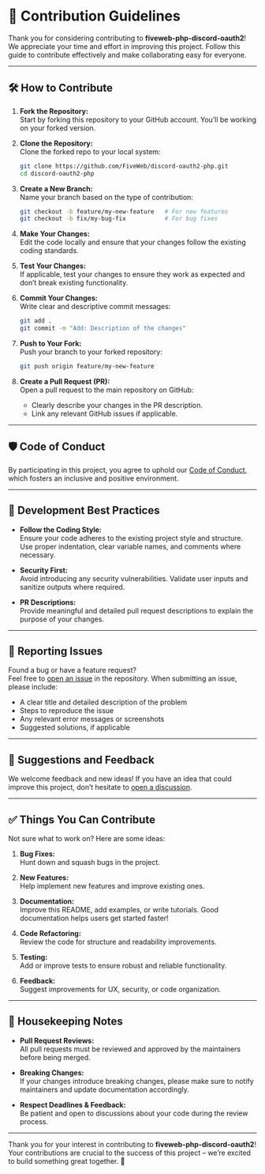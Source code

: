# 🤝 Contribution Guidelines

Thank you for considering contributing to **fiveweb-php-discord-oauth2**!  
We appreciate your time and effort in improving this project. Follow this guide to contribute effectively and make collaborating easy for everyone.

---

## 🛠 How to Contribute

1. **Fork the Repository:**  
   Start by forking this repository to your GitHub account. You’ll be working on your forked version.

2. **Clone the Repository:**  
   Clone the forked repo to your local system:
   ```bash
   git clone https://github.com/FiveWeb/discord-oauth2-php.git
   cd discord-oauth2-php
   ```

3. **Create a New Branch:**  
   Name your branch based on the type of contribution:
   ```bash
   git checkout -b feature/my-new-feature   # For new features
   git checkout -b fix/my-bug-fix           # For bug fixes
   ```

4. **Make Your Changes:**  
   Edit the code locally and ensure that your changes follow the existing coding standards.

5. **Test Your Changes:**  
   If applicable, test your changes to ensure they work as expected and don’t break existing functionality.

6. **Commit Your Changes:**  
   Write clear and descriptive commit messages:
   ```bash
   git add .
   git commit -m "Add: Description of the changes"
   ```

7. **Push to Your Fork:**  
   Push your branch to your forked repository:
   ```bash
   git push origin feature/my-new-feature
   ```

8. **Create a Pull Request (PR):**  
   Open a pull request to the main repository on GitHub:
    - Clearly describe your changes in the PR description.
    - Link any relevant GitHub issues if applicable.

---

## 🛡 Code of Conduct

By participating in this project, you agree to uphold our [Code of Conduct](CODE_OF_CONDUCT.md), which fosters an inclusive and positive environment.

---

## 🧰 Development Best Practices

- **Follow the Coding Style:**  
  Ensure your code adheres to the existing project style and structure.  
  Use proper indentation, clear variable names, and comments where necessary.

- **Security First:**  
  Avoid introducing any security vulnerabilities. Validate user inputs and sanitize outputs where required.

- **PR Descriptions:**  
  Provide meaningful and detailed pull request descriptions to explain the purpose of your changes.

---

## 🐛 Reporting Issues

Found a bug or have a feature request?  
Feel free to [open an issue](https://github.com/FiveWeb/discord-oauth2-php/issues) in the repository. When submitting an issue, please include:

- A clear title and detailed description of the problem
- Steps to reproduce the issue
- Any relevant error messages or screenshots
- Suggested solutions, if applicable

---

## 🌟 Suggestions and Feedback

We welcome feedback and new ideas! If you have an idea that could improve this project, don’t hesitate to [open a discussion](https://github.com/FiveWeb/discord-oauth2-php/discussions).

---

## ✅ Things You Can Contribute

Not sure what to work on? Here are some ideas:

1. **Bug Fixes:**  
   Hunt down and squash bugs in the project.

2. **New Features:**  
   Help implement new features and improve existing ones.

3. **Documentation:**  
   Improve this README, add examples, or write tutorials. Good documentation helps users get started faster!

4. **Code Refactoring:**  
   Review the code for structure and readability improvements.

5. **Testing:**  
   Add or improve tests to ensure robust and reliable functionality.

6. **Feedback:**  
   Suggest improvements for UX, security, or code organization.

---

## 🧹 Housekeeping Notes

- **Pull Request Reviews:**  
  All pull requests must be reviewed and approved by the maintainers before being merged.

- **Breaking Changes:**  
  If your changes introduce breaking changes, please make sure to notify maintainers and update documentation accordingly.

- **Respect Deadlines & Feedback:**  
  Be patient and open to discussions about your code during the review process.

---

Thank you for your interest in contributing to **fiveweb-php-discord-oauth2**!  
Your contributions are crucial to the success of this project – we’re excited to build something great together. 🚀